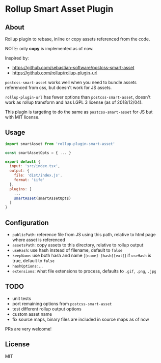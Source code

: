 # Rollup Smart Asset Plugin

## About

Rollup plugin to rebase, inline or copy assets referenced from the code.

NOTE: only **copy** is implemented as of now.

Inspired by:

- https://github.com/sebastian-software/postcss-smart-asset
- https://github.com/rollup/rollup-plugin-url

`postcss-smart-asset` works well when you need to bundle assets referenced from css,
but doesn't work for JS assets.

`rollup-plugin-url` has fewer options than `postcss-smart-asset`, doesn't work
as rollup transform and has LGPL 3 license (as of 2018/12/04).

This plugin is targeting to do the same as `postcss-smart-asset` for JS but with MIT license.

## Usage

```js
import smartAsset from 'rollup-plugin-smart-asset'

const smartAssetOpts = { ... }

export default {
  input: 'src/index.tsx',
  output: {
    file: 'dist/index.js',
    format: 'iife'
  },
  plugins: [
    ...
    smartAsset(smartAssetOpts)
  ]
}
```

## Configuration

- `publicPath`: reference file from JS using this path, relative to html page
  where asset is referenced
- `assetsPath`: copy assets to this directory, relative to rollup output
- `useHash`: use hash instead of filename, default to `false`
- `keepName`: use both hash and name (`[name]-[hash][ext]`) if `useHash` is true,
  default to `false`
- `hashOptions`: ...
- `extensions`: what file extensions to process, defaults to `.gif`, `.png`, `.jpg`

## TODO

- unit tests
- port remaining options from `postcss-smart-asset`
- test different rollup output options
- custom asset name
- fix source maps, binary files are included in source maps as of now

PRs are very welcome!

## License

MIT
